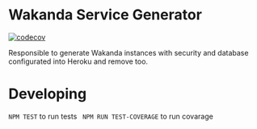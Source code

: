 # Wakanda Service Generator

[![codecov](https://codecov.io/gh/wakanda-cloud/wakanda-instance-generator/branch/herokuauth-integration/graph/badge.svg)](https://codecov.io/gh/wakanda-cloud/wakanda-instance-generator)

Responsible to generate Wakanda instances with security and database configurated into Heroku and remove too.

# Developing

``` NPM TEST ``` to run tests
``` NPM RUN TEST-COVERAGE``` to run covarage
